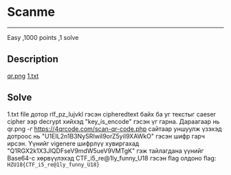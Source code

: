 # Scanme
***
Easy 
,1000 points
,1 solve

## Description

<a href="https://github.com/Uz169/HZU18-2023-writeup/blob/main/Round2/Cryptography/Scanme/qr.png">qr.png</a>
<a href="https://github.com/Uz169/HZU18-2023-writeup/blob/main/Round2/Cryptography/Scanme/1.txt"> 1.txt </a>

## Solve
1.txt file дотор rlf_pz_lujvkl гэсэн cipheredtext байх ба уг текстыг caeser cipher ээр decrypt хийхэд "key_is_encode" гэсэн үг гарна. 
Дараагаар нь qr.png -г https://4qrcode.com/scan-qr-code.php сайтаар уншуулж үзэхэд дотроос нь "U1EIL2n1B3NySRIwiI9orZ5yiI9XAWkO" гэсэн шифр гарч ирсэн.
Үүнийг vigenere шифрлүү хувиргахад "Q1RGX2k1X3JlQDFseV9mdW5ueV9VMTgK" гэж тайлагдана үүнийг Base64-с хөрвүүлэхэд 
CTF_i5_re@1ly_funny_U18 гэсэн flag олдоно
flag: ```HZU18{CTF_i5_re@1ly_funny_U18}```
